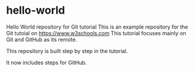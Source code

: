 # hello-world
Hello World repository for Git tutorial
This is an example repository for the Git tutoial on https://www.w3schools.com
This tutorial focuses mainly on Git and GitHub as its remote.

This repository is built step by step in the tutorial.

It now includes steps for GitHub.
